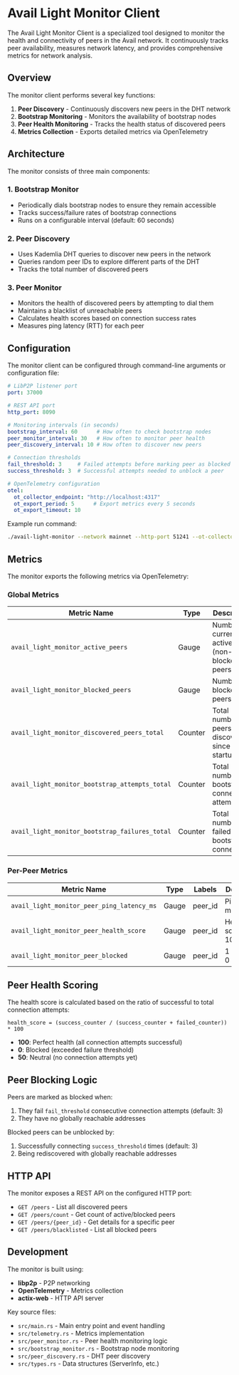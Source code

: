 # Avail Light Monitor Client

The Avail Light Monitor Client is a specialized tool designed to monitor the health and connectivity of peers in the Avail network. It continuously tracks peer availability, measures network latency, and provides comprehensive metrics for network analysis.

## Overview

The monitor client performs several key functions:

1. **Peer Discovery** - Continuously discovers new peers in the DHT network
2. **Bootstrap Monitoring** - Monitors the availability of bootstrap nodes
3. **Peer Health Monitoring** - Tracks the health status of discovered peers
4. **Metrics Collection** - Exports detailed metrics via OpenTelemetry

## Architecture

The monitor consists of three main components:

### 1. Bootstrap Monitor

- Periodically dials bootstrap nodes to ensure they remain accessible
- Tracks success/failure rates of bootstrap connections
- Runs on a configurable interval (default: 60 seconds)

### 2. Peer Discovery

- Uses Kademlia DHT queries to discover new peers in the network
- Queries random peer IDs to explore different parts of the DHT
- Tracks the total number of discovered peers

### 3. Peer Monitor

- Monitors the health of discovered peers by attempting to dial them
- Maintains a blacklist of unreachable peers
- Calculates health scores based on connection success rates
- Measures ping latency (RTT) for each peer

## Configuration

The monitor client can be configured through command-line arguments or configuration file:

```yaml
# LibP2P listener port
port: 37000

# REST API port
http_port: 8090

# Monitoring intervals (in seconds)
bootstrap_interval: 60      # How often to check bootstrap nodes
peer_monitor_interval: 30   # How often to monitor peer health
peer_discovery_interval: 10 # How often to discover new peers

# Connection thresholds
fail_threshold: 3     # Failed attempts before marking peer as blocked
success_threshold: 3  # Successful attempts needed to unblock a peer

# OpenTelemetry configuration
otel:
  ot_collector_endpoint: "http://localhost:4317"
  ot_export_period: 5      # Export metrics every 5 seconds
  ot_export_timeout: 10
```

Example run command:

```bash
./avail-light-monitor --network mainnet --http-port 51241 --ot-collector-endpoint http://localhost:4317 --ot-export-period 5 --ot-export-timeout 10
```

## Metrics

The monitor exports the following metrics via OpenTelemetry:

### Global Metrics

| Metric Name                                    | Type    | Description                                    |
| ---------------------------------------------- | ------- | ---------------------------------------------- |
| `avail_light_monitor_active_peers`             | Gauge   | Number of currently active (non-blocked) peers |
| `avail_light_monitor_blocked_peers`            | Gauge   | Number of blocked peers                        |
| `avail_light_monitor_discovered_peers_total`   | Counter | Total number of peers discovered since startup |
| `avail_light_monitor_bootstrap_attempts_total` | Counter | Total number of bootstrap connection attempts  |
| `avail_light_monitor_bootstrap_failures_total` | Counter | Total number of failed bootstrap connections   |

### Per-Peer Metrics

| Metric Name                                | Type  | Labels  | Description              |
| ------------------------------------------ | ----- | ------- | ------------------------ |
| `avail_light_monitor_peer_ping_latency_ms` | Gauge | peer_id | Ping RTT in milliseconds |
| `avail_light_monitor_peer_health_score`    | Gauge | peer_id | Health score (0-100)     |
| `avail_light_monitor_peer_blocked`         | Gauge | peer_id | 1 if blocked, 0 if not   |

## Peer Health Scoring

The health score is calculated based on the ratio of successful to total connection attempts:

```
health_score = (success_counter / (success_counter + failed_counter)) * 100
```

- **100**: Perfect health (all connection attempts successful)
- **0**: Blocked (exceeded failure threshold)
- **50**: Neutral (no connection attempts yet)

## Peer Blocking Logic

Peers are marked as blocked when:

1. They fail `fail_threshold` consecutive connection attempts (default: 3)
2. They have no globally reachable addresses

Blocked peers can be unblocked by:

1. Successfully connecting `success_threshold` times (default: 3)
2. Being rediscovered with globally reachable addresses

## HTTP API

The monitor exposes a REST API on the configured HTTP port:

- `GET /peers` - List all discovered peers
- `GET /peers/count` - Get count of active/blocked peers
- `GET /peers/{peer_id}` - Get details for a specific peer
- `GET /peers/blacklisted` - List all blocked peers

## Development

The monitor is built using:

- **libp2p** - P2P networking
- **OpenTelemetry** - Metrics collection
- **actix-web** - HTTP API server

Key source files:

- `src/main.rs` - Main entry point and event handling
- `src/telemetry.rs` - Metrics implementation
- `src/peer_monitor.rs` - Peer health monitoring logic
- `src/bootstrap_monitor.rs` - Bootstrap node monitoring
- `src/peer_discovery.rs` - DHT peer discovery
- `src/types.rs` - Data structures (ServerInfo, etc.)
